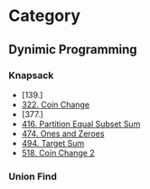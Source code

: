# Category
## Dynimic Programming
### Knapsack
* [139.]
* [322. Coin Change](./322.Coin_Change.md)
* [377.]
* [416. Partition Equal Subset Sum](./416.Partition_Equal_Subset_Sum.md)
* [474. Ones and Zeroes](./474.Ones_and_Zeroes.md)
* [494. Target Sum](./494.Target_Sum.md)
* [518. Coin Change 2](./518.Coin_Change_2.md)


### Union Find